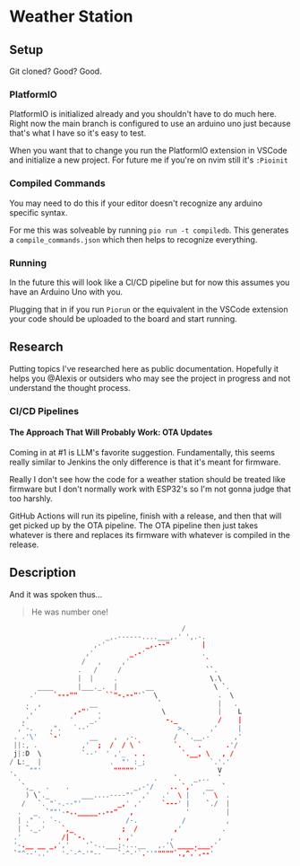 # Weather Station

## Setup

Git cloned? Good? Good.

### PlatformIO

PlatformIO is initialized already and you shouldn't have to do much here.
Right now the main branch is configured to use an arduino uno just because that's what I have so it's easy to test. 

When you want that to change you run the PlatformIO extension in VSCode and initialize a new project. For future me if you're on nvim still it's `:Pioinit`

### Compiled Commands

You may need to do this if your editor doesn't recognize any arduino specific syntax.

For me this was solveable by running `pio run -t compiledb`. This generates a `compile_commands.json` which then helps to recognize everything.

### Running

In the future this will look like a CI/CD pipeline but for now this assumes you have an Arduino Uno with you. 

Plugging that in if you run `Piorun` or the equivalent in the VSCode extension your code should be uploaded to the board and start running.

## Research

Putting topics I've researched here as public documentation. Hopefully it helps you @Alexis or outsiders who may see the project in progress and not understand the thought process.

### CI/CD Pipelines 

#### The Approach That Will Probably Work: OTA Updates

Coming in at #1 is LLM's favorite suggestion. Fundamentally, this seems really similar to Jenkins the only difference is that it's meant for firmware. 

Really I don't see how the code for a weather station should be treated like firmware but I don't normally work with ESP32's so I'm not gonna judge that too harshly.

GitHub Actions will run its pipeline, finish with a release, and then that will get picked up by the OTA pipeline. The OTA pipeline then just takes whatever is there and replaces its firmware with whatever is compiled in the release.

## Description

And it was spoken thus...

> He was number one!

```C
                                           /
                        _,.------....___,.' ',.-.
                     ,-'          _,.--"        |
                   ,'         _.-'              .
                  /   ,     ,'                   `
                 .   /     /                     ``.
                 |  |     .                       \.\
       ____      |___._.  |       __               \ `.
     .'    `---""       ``"-.--"'`  \               .  \
    .  ,            __               `              |   .
    `,'         ,-"'  .               \             |    L
   ,'          '    _.'                -._          /    |
  ,`-.    ,".   `--'                      >.      ,'     |
 . .'\'   `-'       __    ,  ,-.         /  `.__.-      ,'
 ||:, .           ,'  ;  /  / \ `        `.    .      .'/
 j|:D  \          `--'  ' ,'_  . .         `.__, \   , /
/ L:_  |                 .  "' :_;                `.'.'
.    ""'                  """""'                    V
 `.                                 .    `.   _,..  `
   `,_   .    .                _,-'/    .. `,'   __  `
    ) \`._        ___....----"'  ,'   .'  \ |   '  \  .
   /   `. "`-.--"'         _,' ,'     `---' |    `./  |
  .   _  `""'--.._____..--"   ,             '         |
  | ." `. `-.                /-.           /          ,
  | `._.'    `,_            ;  /         ,'          .
 .'          /| `-.        . ,'         ,           ,
 '-.__ __ _,','    '`-..___;-...__   ,.'\ ____.___.'
 `"^--'..'   '-`-^-'"--    `-^-'`.''"""""`.,^.`.--'
 ```
